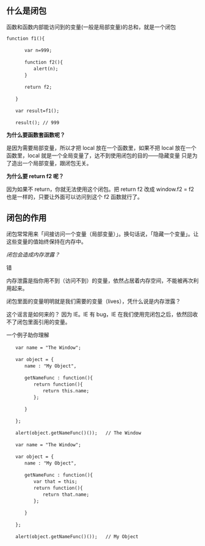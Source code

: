 ## 什么是闭包

函数和函数内部能访问到的变量(一般是局部变量)的总和，就是一个闭包

```
function f1(){

　　　　var n=999;

　　　　function f2(){
　　　　　　alert(n);
　　　　}

　　　　return f2;

　　}

　　var result=f1();

　　result(); // 999
```

**为什么要函数套函数呢？**

是因为需要局部变量，所以才把 local 放在一个函数里，如果不把 local 放在一个函数里，local 就是一个全局变量了，达不到使用闭包的目的——隐藏变量
只是为了造出一个局部变量，跟闭包无关。

**为什么要 return f2 呢？**

因为如果不 return，你就无法使用这个闭包。把 return f2 改成 window.f2 = f2 也是一样的，只要让外面可以访问到这个 f2 函数就行了。

## 闭包的作用

闭包常常用来「间接访问一个变量（局部变量）」。换句话说，「隐藏一个变量」。让这些变量的值始终保持在内存中。

_闭包会造成内存泄露？_

错

内存泄露是指你用不到（访问不到）的变量，依然占居着内存空间，不能被再次利用起来。

闭包里面的变量明明就是我们需要的变量（lives），凭什么说是内存泄露？

这个谣言是如何来的？
因为 IE。IE 有 bug，IE 在我们使用完闭包之后，依然回收不了闭包里面引用的变量。

一个例子助你理解

```
　　var name = "The Window";

　　var object = {
　　　　name : "My Object",

　　　　getNameFunc : function(){
　　　　　　return function(){
　　　　　　　　return this.name;
　　　　　　};

　　　　}

　　};

　　alert(object.getNameFunc()());   // The Window
```

```
　　var name = "The Window";

　　var object = {
　　　　name : "My Object",

　　　　getNameFunc : function(){
　　　　　　var that = this;
　　　　　　return function(){
　　　　　　　　return that.name;
　　　　　　};

　　　　}

　　};

　　alert(object.getNameFunc()());   // My Object
```
